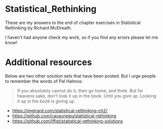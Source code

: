 # Statistical_Rethinking
These are my answers to the end of chapter exercises in Statistical Rethinking by Richard McElreath.  
  
I haven't had anyone check my work, so if you find any errors please let me know!


# Additional resources
Below are two other solution sets that have been posted. But I urge people to remember the words of Pal Halmos:
> If you absolutely cannot do it, then go home, and think. But for heavens sake, don't look it up in the book. Until you give up. Looking it up in the book is giving up.

* https://jmgirard.com/statistical-rethinking-ch2/
* https://github.com/cavaunpeu/statistical-rethinking
* https://github.com/jffist/statistical-rethinking-solutions

